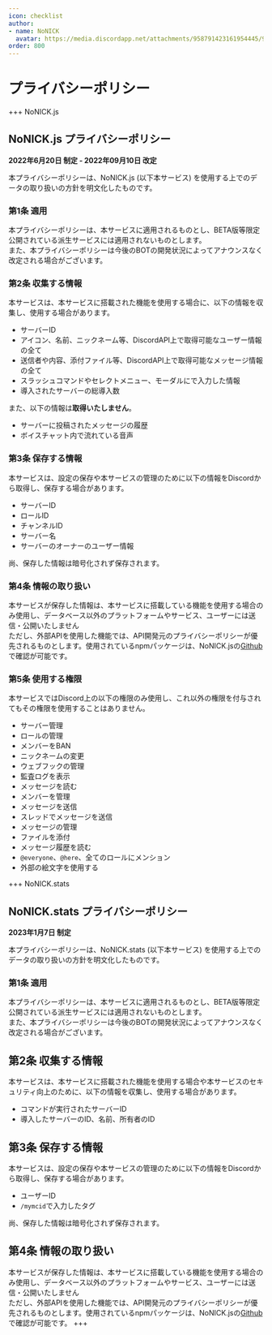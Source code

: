 ```yaml
---
icon: checklist
author: 
- name: NoNICK
  avatar: https://media.discordapp.net/attachments/958791423161954445/975266759529623652/-3.png?width=663&height=663
order: 800
---
```


# プライバシーポリシー

+++ NoNICK.js
## NoNICK.js プライバシーポリシー
**2022年6月20日 制定 - 2022年09月10日 改定**<br>

本プライバシーポリシーは、NoNICK.js (以下本サービス) を使用する上でのデータの取り扱いの方針を明文化したものです。<br>

### 第1条 適用
本プライバシーポリシーは、本サービスに適用されるものとし、BETA版等限定公開されている派生サービスには適用されないものとします。  
また、本プライバシーポリシーは今後のBOTの開発状況によってアナウンスなく改定される場合がございます。

### 第2条 収集する情報
本サービスは、本サービスに搭載された機能を使用する場合に、以下の情報を収集し、使用する場合があります。
* サーバーID
* アイコン、名前、ニックネーム等、DiscordAPI上で取得可能なユーザー情報の全て
* 送信者や内容、添付ファイル等、DiscordAPI上で取得可能なメッセージ情報の全て
* スラッシュコマンドやセレクトメニュー、モーダルにで入力した情報
* 導入されたサーバーの総導入数

また、以下の情報は**取得いたしません**。
* サーバーに投稿されたメッセージの履歴
* ボイスチャット内で流れている音声

### 第3条 保存する情報
本サービスは、設定の保存や本サービスの管理のために以下の情報をDiscordから取得し、保存する場合があります。
* サーバーID
* ロールID
* チャンネルID
* サーバー名
* サーバーのオーナーのユーザー情報

尚、保存した情報は暗号化されず保存されます。

### 第4条 情報の取り扱い
本サービスが保存した情報は、本サービスに搭載している機能を使用する場合のみ使用し、データベース以外のプラットフォームやサービス、ユーザーには送信・公開いたしません<br>ただし、外部APIを使用した機能では、API開発元のプライバシーポリシーが優先されるものとします。使用されているnpmパッケージは、NoNICK.jsの[Github](https://github.com/nonick-mc/DiscordBot-NoNick.js)で確認が可能です。

### 第5条 使用する権限
本サービスではDiscord上の以下の権限のみ使用し、これ以外の権限を付与されてもその権限を使用することはありません。

* サーバー管理
* ロールの管理
* メンバーをBAN
* ニックネームの変更
* ウェブフックの管理
* 監査ログを表示
* メッセージを読む
* メンバーを管理
* メッセージを送信
* スレッドでメッセージを送信
* メッセージの管理
* ファイルを添付
* メッセージ履歴を読む
* `@everyone`、`@here`、全てのロールにメンション
* 外部の絵文字を使用する

+++ NoNICK.stats
## NoNICK.stats プライバシーポリシー

**2023年1月7日 制定**<br>

本プライバシーポリシーは、NoNICK.stats (以下本サービス) を使用する上でのデータの取り扱いの方針を明文化したものです。<br>

### 第1条 適用
本プライバシーポリシーは、本サービスに適用されるものとし、BETA版等限定公開されている派生サービスには適用されないものとします。  <br>
また、本プライバシーポリシーは今後のBOTの開発状況によってアナウンスなく改定される場合がございます。


## 第2条 収集する情報
本サービスは、本サービスに搭載された機能を使用する場合や本サービスのセキュリティ向上のために、以下の情報を収集し、使用する場合があります。
* コマンドが実行されたサーバーID
* 導入したサーバーのID、名前、所有者のID

## 第3条 保存する情報
本サービスは、設定の保存や本サービスの管理のために以下の情報をDiscordから取得し、保存する場合があります。
* ユーザーID
* `/mymcid`で入力したタグ

尚、保存した情報は暗号化されず保存されます。

## 第4条 情報の取り扱い
本サービスが保存した情報は、本サービスに搭載している機能を使用する場合のみ使用し、データベース以外のプラットフォームやサービス、ユーザーには送信・公開いたしません<br>ただし、外部APIを使用した機能では、API開発元のプライバシーポリシーが優先されるものとします。使用されているnpmパッケージは、NoNICK.jsの[Github](https://github.com/nonick-mc/DiscordBot-NoNick.stats)で確認が可能です。
+++